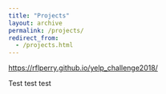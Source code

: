 ```yaml
---
title: "Projects"
layout: archive
permalink: /projects/
redirect_from: 
  - /projects.html
---
```


https://rflperry.github.io/yelp_challenge2018/

Test test test